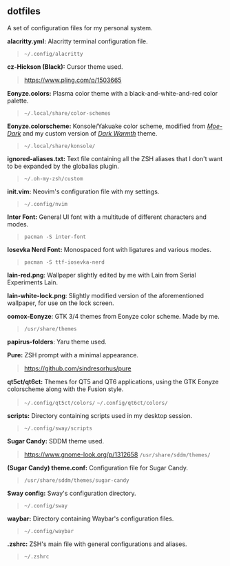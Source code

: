 ## dotfiles

A set of configuration files for my personal system.

**alacritty.yml:** Alacritty terminal configuration file.

> `~/.config/alacritty`

**cz-Hickson (Black):** Cursor theme used.

> <https://www.pling.com/p/1503665>

**Eonyze.colors:** Plasma color theme with a black-and-white-and-red color palette.

> `~/.local/share/color-schemes`

**Eonyze.colorscheme:** Konsole/Yakuake color scheme, modified from [_Moe-Dark_](https://store.kde.org/p/1378415) and my custom version of [_Dark Warmth_](https://store.kde.org/p/1283955/) theme.

> `~/.local/share/konsole/`

**ignored-aliases.txt:** Text file containing all the ZSH aliases that I don't want to be expanded by the globalias plugin.

> `~/.oh-my-zsh/custom`

**init.vim:** Neovim's configuration file with my settings.

> `~/.config/nvim`

**Inter Font:** General UI font with a multitude of different characters and modes.

> `pacman -S inter-font`

**Iosevka Nerd Font:** Monospaced font with ligatures and various modes.

> `pacman -S ttf-iosevka-nerd`

**lain-red.png**: Wallpaper slightly edited by me with Lain from Serial Experiments Lain.

**lain-white-lock.png**: Slightly modified version of the aforementioned wallpaper, for use on the lock screen.

**oomox-Eonyze**: GTK 3/4 themes from Eonyze color scheme. Made by me.

> `/usr/share/themes`

**papirus-folders**: Yaru theme used.

**Pure:** ZSH prompt with a minimal appearance.

> <https://github.com/sindresorhus/pure>

**qt5ct/qt6ct:** Themes for QT5 and QT6 applications, using the GTK Eonyze colorscheme along with the Fusion style.

> `~/.config/qt5ct/colors/`
> `~/.config/qt6ct/colors/`

**scripts:** Directory containing scripts used in my desktop session.

> `~/.config/sway/scripts`

**Sugar Candy:** SDDM theme used.

> <https://www.gnome-look.org/p/1312658>
> `/usr/share/sddm/themes/`

**(Sugar Candy) theme.conf:** Configuration file for Sugar Candy.

> `/usr/share/sddm/themes/sugar-candy`

**Sway config:** Sway's configuration directory.

> `~/.config/sway`

**waybar:** Directory containing Waybar's configuration files.

> `~/.config/waybar`

**.zshrc:** ZSH's main file with general configurations and aliases.

> `~/.zshrc`
